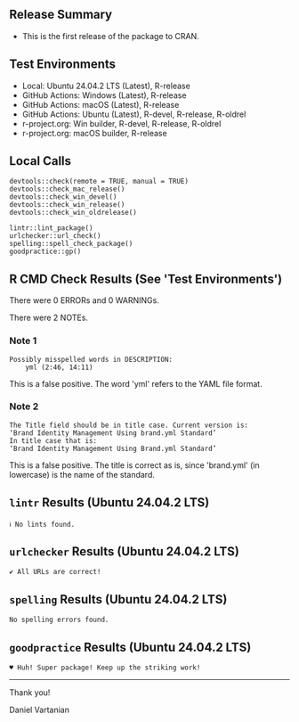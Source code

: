 ## Release Summary

- This is the first release of the package to CRAN.

## Test Environments

- Local: Ubuntu 24.04.2 LTS (Latest), R-release
- GitHub Actions: Windows (Latest), R-release
- GitHub Actions: macOS (Latest), R-release
- GitHub Actions: Ubuntu (Latest), R-devel, R-release, R-oldrel
- r-project.org: Win builder, R-devel, R-release, R-oldrel
- r-project.org: macOS builder, R-release

## Local Calls

```
devtools::check(remote = TRUE, manual = TRUE)
devtools::check_mac_release()
devtools::check_win_devel()
devtools::check_win_release()
devtools::check_win_oldrelease()
```

```
lintr::lint_package()
urlchecker::url_check()
spelling::spell_check_package()
goodpractice::gp()
```

## R CMD Check Results (See 'Test Environments')

There were 0 ERRORs and 0 WARNINGs.

There were 2 NOTEs.

### Note 1

```
Possibly misspelled words in DESCRIPTION:
    yml (2:46, 14:11)
```

This is a false positive. The word 'yml' refers to the YAML file format.

### Note 2

```
The Title field should be in title case. Current version is:
‘Brand Identity Management Using brand.yml Standard’
In title case that is:
‘Brand Identity Management Using Brand.yml Standard’
```

This is a false positive. The title is correct as is, since 'brand.yml'
(in lowercase) is the name of the standard.

## `lintr` Results (Ubuntu 24.04.2 LTS)

```
ℹ No lints found.
```

## `urlchecker` Results (Ubuntu 24.04.2 LTS)

```
✔ All URLs are correct!
```

## `spelling` Results (Ubuntu 24.04.2 LTS)

```
No spelling errors found.
```

## `goodpractice` Results (Ubuntu 24.04.2 LTS)

```
♥ Huh! Super package! Keep up the striking work!
```

---

Thank you!

Daniel Vartanian
